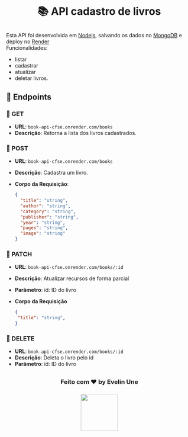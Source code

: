 # <p align="center">📚 API cadastro de livros</p>
Esta API foi desenvolvida em [Nodejs](https://nodejs.org/en), salvando os dados no [MongoDB](https://www.mongodb.com/) e deploy no [Render](https://render.com/)</br>
Funcionalidades:
- listar
- cadastrar
- atualizar
- deletar livros.


## :large_blue_diamond: Endpoints

### :small_blue_diamond: GET 

- **URL**: `book-api-cfse.onrender.com/books`
- **Descrição**: Retorna a lista dos livros cadastrados.


### :small_blue_diamond: POST 

- **URL**: `book-api-cfse.onrender.com/books`
- **Descrição**: Cadastra um livro.
- **Corpo da Requisição**:
  
  ```json
  {
    "title": "string",
    "author": "string",
    "category": "string",
    "publisher": "string",
    "year": "string",
    "pages": "string",
    "image": "string"
  }


### :small_blue_diamond: PATCH

- **URL**: `book-api-cfse.onrender.com/books/:id`
- **Descrição**: Atualizar recursos de forma parcial
- **Parâmetro**: id: ID do livro
- **Corpo da Requisição**
  
   ```json
  {
    "title": "string",
  }

### :small_blue_diamond: DELETE

- **URL**: `book-api-cfse.onrender.com/books/:id`
- **Descrição**: Deleta o livro pelo id
- **Parâmetro**: id: ID do livro

## 
<h3 align="center"> Feito com ♥ by Evelin Une </h3>
<h3 align="center">
<a href="https://www.linkedin.com/in/evelin-une/" target="_blank">
  <img src="https://img.shields.io/badge/-LinkedIn-511281?style=flat&logo=linkedin&logoColor=white" width="100px">
</a> 
</h3>
